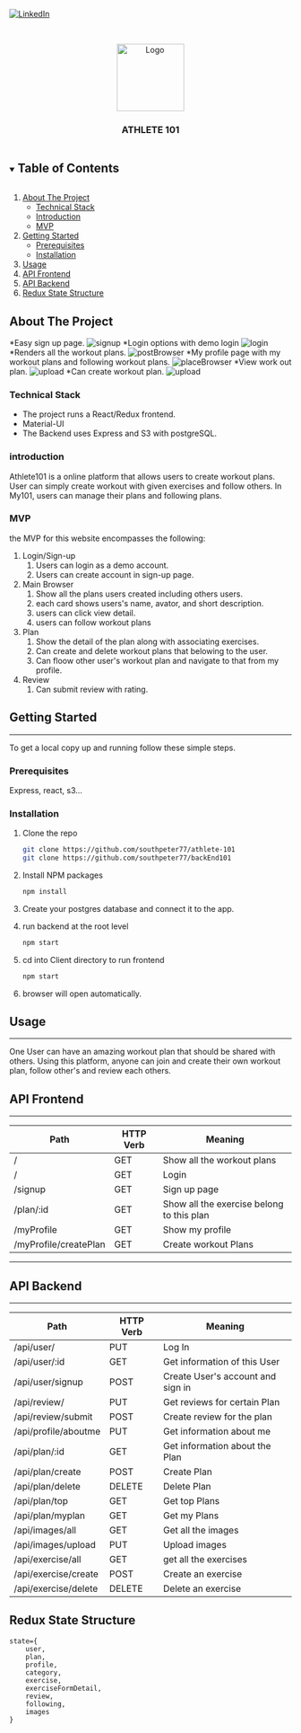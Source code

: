 [![LinkedIn][linkedin-shield]][linkedin-url]


<!-- PROJECT LOGO -->
<br />
<p align="center">
    <img src="readMeImages/athlete101Logo.png" alt="Logo" width="120" height="auto">
  </a>

  <h3 align="center">ATHLETE 101</h3>


</p>



<!-- TABLE OF CONTENTS -->
<details open="open">
  <summary><h2 style="display: inline-block">Table of Contents</h2></summary>
  <ol>
    <li>
      <a href="#about-the-project">About The Project</a>
      <ul>
        <li><a href="#technical-stack">Technical Stack</a></li>
        <li><a href="#introduction">Introduction</a></li>
        <li><a href="#mvp">MVP</a></li>
      </ul>
    </li>
    <li>
      <a href="#getting-started">Getting Started</a>
      <ul>
        <li><a href="#prerequisites">Prerequisites</a></li>
        <li><a href="#installation">Installation</a></li>
      </ul>
    </li>
    <li><a href="#usage">Usage</a></li>
    <li><a href="#api-frontend">API Frontend</a></li>
    <li><a href="#api-backend">API Backend</a></li>
    <li><a href="#redux-state-structure">Redux State Structure</a></li>
  </ol>
</details>



<!-- ABOUT THE PROJECT -->
## About The Project
*Easy sign up page.
![signup](readMeImages/signUp.png)
*Login options with demo login
![login](readMeImages/login.png)
*Renders all the workout plans.
![postBrowser](readMeImages/workoutPlanBrowser.png)
*My profile page with my workout plans and following workout plans.
![placeBrowser](readMeImages/myProfile.png)
*View work out plan.
![upload](readMeImages/workoutPlan.png)
*Can create workout plan.
![upload](readMeImages/createWorkout.png)

### Technical Stack

* The project runs a React/Redux frontend.
* Material-UI
* The Backend uses Express and S3 with postgreSQL.


### introduction


  Athlete101 is a online platform that allows users to create workout plans. User can simply create workout with given exercises and follow others. In My101, users can manage their plans and following plans.



### MVP
the MVP for this website encompasses the following:

1.  Login/Sign-up
    1. Users can login as a demo account.
    2. Users can create account in sign-up page.
2.  Main Browser
    1. Show all the plans users created including others users.
    2. each card shows users's name, avator, and short description.
    3. users can click view detail.
    4. users can follow workout plans
3. Plan
    1. Show the detail of the plan along with associating exercises.
    2. Can create and delete workout plans that belowing to the user.
    3. Can floow other user's workout plan and navigate to that from my profile.
4. Review
    1. Can submit review with rating.



<!-- GETTING STARTED -->
## Getting Started
-----------

To get a local copy up and running follow these simple steps.

### Prerequisites

Express, react, s3...

### Installation


1. Clone the repo
   ```sh
   git clone https://github.com/southpeter77/athlete-101
   git clone https://github.com/southpeter77/backEnd101
   ```
2. Install NPM packages
   ```sh
   npm install
   ```
3. Create your postgres database and connect it to the app.

4. run backend at the root level
   ```sh
   npm start
   ```
5. cd into Client directory to run frontend
   ```sh
   npm start
   ```
6. browser will open automatically.


<!-- USAGE EXAMPLES -->
## Usage
-----------

One User can have an amazing workout plan that should be shared with others. Using this platform, anyone can join and create their own workout plan, follow other's and review each others. 

## API Frontend
--------------------------
|Path|HTTP Verb|Meaning|
|-|-|-|
|/|GET|Show all the workout plans|
|/|GET|Login|
|/signup|GET|Sign up page|
|/plan/:id|GET|Show all the exercise belong to this plan|
|/myProfile|GET|Show my profile|
|/myProfile/createPlan|GET|Create workout Plans|


--------------------------

## API Backend
-----------
|Path|HTTP Verb|Meaning|
|-|-|-|
|/api/user/|PUT|Log In|
|/api/user/:id|GET|Get information of this User|
|/api/user/signup|POST|Create User's account and sign in|
|/api/review/|PUT|Get reviews for certain Plan|
|/api/review/submit|POST|Create review for the plan|
|/api/profile/aboutme|PUT|Get information about me|
|/api/plan/:id|GET|Get information about the Plan|
|/api/plan/create|POST|Create Plan|
|/api/plan/delete|DELETE|Delete Plan|
|/api/plan/top|GET|Get top Plans|
|/api/plan/myplan|GET|Get my Plans|
|/api/images/all|GET|Get all the images|
|/api/images/upload|PUT|Upload images|
|/api/exercise/all|GET|get all the exercises|
|/api/exercise/create|POST|Create an exercise|
|/api/exercise/delete|DELETE|Delete an exercise|

## Redux State Structure
```
state={
    user,
    plan,
    profile,
    category,
    exercise,
    exerciseFormDetail,
    review,
    following,
    images
}




```




[linkedin-shield]: https://img.shields.io/badge/-LinkedIn-black.svg?style=for-the-badge&logo=linkedin&colorB=555
[linkedin-url]: https://www.linkedin.com/in/peter-kang-129184166/
